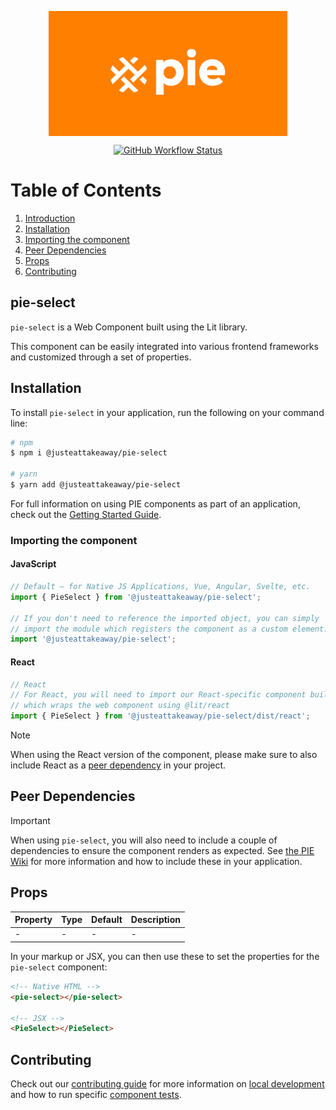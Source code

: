 <p align="center">
  <img align="center" src="../../../readme_image.png" height="200" alt="">
</p>

<p align="center">
  <a href="https://www.npmjs.com/@justeattakeaway/pie-select">
    <img alt="GitHub Workflow Status" src="https://img.shields.io/npm/v/@justeattakeaway/pie-select.svg">
  </a>
</p>

# Table of Contents

1. [Introduction](#pie-select)
2. [Installation](#installation)
3. [Importing the component](#importing-the-component)
4. [Peer Dependencies](#peer-dependencies)
5. [Props](#props)
6. [Contributing](#contributing)

## pie-select

`pie-select` is a Web Component built using the Lit library.

This component can be easily integrated into various frontend frameworks and customized through a set of properties.


## Installation

To install `pie-select` in your application, run the following on your command line:

```bash
# npm
$ npm i @justeattakeaway/pie-select

# yarn
$ yarn add @justeattakeaway/pie-select
```

For full information on using PIE components as part of an application, check out the [Getting Started Guide](https://github.com/justeattakeaway/pie/wiki/Getting-started-with-PIE-Web-Components).


### Importing the component

#### JavaScript
```js
// Default – for Native JS Applications, Vue, Angular, Svelte, etc.
import { PieSelect } from '@justeattakeaway/pie-select';

// If you don't need to reference the imported object, you can simply
// import the module which registers the component as a custom element.
import '@justeattakeaway/pie-select';
```

#### React
```js
// React
// For React, you will need to import our React-specific component build
// which wraps the web component using ​@lit/react
import { PieSelect } from '@justeattakeaway/pie-select/dist/react';
```

> [!NOTE]
> When using the React version of the component, please make sure to also
> include React as a [peer dependency](#peer-dependencies) in your project.


## Peer Dependencies

> [!IMPORTANT]
> When using `pie-select`, you will also need to include a couple of dependencies to ensure the component renders as expected. See [the PIE Wiki](https://github.com/justeattakeaway/pie/wiki/Getting-started-with-PIE-Web-Components#expected-dependencies) for more information and how to include these in your application.


## Props

| Property | Type | Default | Description |
|---|---|---|---|
| - | - | - | - |

In your markup or JSX, you can then use these to set the properties for the `pie-select` component:

```html
<!-- Native HTML -->
<pie-select></pie-select>

<!-- JSX -->
<PieSelect></PieSelect>
```

## Contributing

Check out our [contributing guide](https://github.com/justeattakeaway/pie/wiki/Contributing-Guide) for more information on [local development](https://github.com/justeattakeaway/pie/wiki/Contributing-Guide#local-development) and how to run specific [component tests](https://github.com/justeattakeaway/pie/wiki/Contributing-Guide#testing).